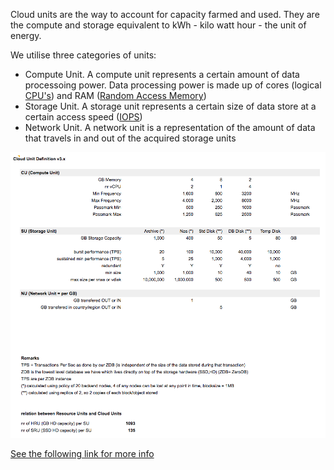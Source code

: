 Cloud units are the way to account for capacity farmed and used.  They are the compute and storage equivalent to kWh - kilo watt hour - the unit of energy.

We utilise three categories of units:
- Compute Unit.  A compute unit represents a certain amount of data processoing power.  Data processing power is made up of cores (logical [CPU's](https://en.wikipedia.org/wiki/Central_processing_unit)) and RAM ([Random Access Memory](https://en.wikipedia.org/wiki/Random-access_memory))
- Storage Unit. A storage unit represents a certain size of data store at a certain access speed ([IOPS](https://en.wikipedia.org/wiki/IOPS))
- Network Unit. A network unit is a representation of the amount of data that travels in and out of the acquired storage units


![](images/CloudUnits.png)


[See the following link for more info](https://docs.google.com/spreadsheets/d/e/2PACX-1vRrvdoj71JARdo2Ky7_UBoSOIJCZNr5ACc3x3ychXIhxDaQqpNF0KDXrDGAVd_O2Ocjq4lrtZYdSImT/pubhtml?gid=75337142&single=true)

